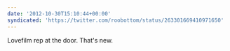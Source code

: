 ```yaml
---
date: '2012-10-30T15:10:44+00:00'
syndicated: 'https://twitter.com/roobottom/status/263301669410971650'
---
```

Lovefilm rep at the door. That's new.
